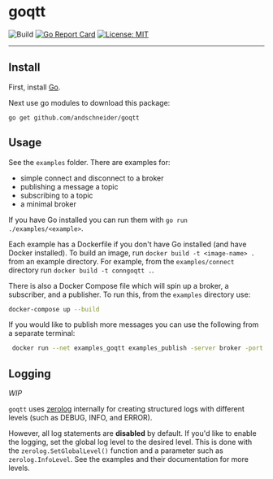 # goqtt

![Build](https://github.com/andschneider/goqtt/workflows/Build/badge.svg)
[![Go Report Card](https://goreportcard.com/badge/github.com/andschneider/goqtt)](https://goreportcard.com/report/github.com/andschneider/goqtt)
[![License: MIT](https://img.shields.io/github/license/andschneider/goqtt)](https://img.shields.io/github/license/andschneider/goqtt)

---

## Install

First, install [Go](https://golang.org/doc/install).

Next use go modules to download this package:

`go get github.com/andschneider/goqtt`

## Usage

See the `examples` folder. There are examples for:

- simple connect and disconnect to a broker
- publishing a message a topic
- subscribing to a topic
- a minimal broker

If you have Go installed you can run them with `go run ./examples/<example>`.

Each example has a Dockerfile if you don't have Go installed (and have Docker installed). To build an image, run `docker build -t <image-name> .` from an example directory. For example, from the `examples/connect` directory run `docker build -t conngoqtt .`. 

There is also a Docker Compose file which will spin up a broker, a subscriber, and a publisher. To run this, from the `examples` directory use:

```bash
docker-compose up --build
```

If you would like to publish more messages you can use the following from a separate terminal:

```bash
 docker run --net examples_goqtt examples_publish -server broker -port 1885 -message "hi"
```

## Logging

*WIP*

`goqtt` uses [zerolog](https://github.com/rs/zerolog) internally for creating structured logs with different levels (such as DEBUG, INFO, and ERROR). 

However, all log statements are **disabled** by default. If you'd like to enable the logging, set the global log level to the desired level. This is done with the `zerolog.SetGlobalLevel()` function and a parameter such as `zerolog.InfoLevel`. See the examples and their documentation for more levels.
